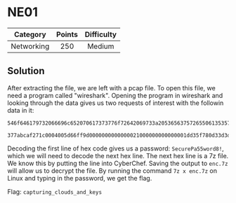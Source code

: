 # NE01

| Category | Points | Difficulty |
| :------: | :----: | :--------: |
| Networking | 250 | Medium |

## Solution

After extracting the file, we are left with a pcap file. To open this file, we need a program called "wireshark". Opening the program in wireshark and looking through the data gives us two requests of interest with the followin data in it:

```
546f646179732066696c652070617373776f72642069733a2053656375726550613535776f726438210a

377abcaf271c0004005d66ff9d0000000000000021000000000000001dd35f780d33d3d96b4736744d7a1a04c2341a73a68b2a1aae53d1bf3469a439dba46e0a0000813307ae0fd00eb03c9f39109c9fa6d533da7f1f33e7c9d59f4b0d385292c9ee2d08d1e40d681b121d894fe2da102dd1311928246708b494f0c1edc0017a8202f1398f964cb17f8c1fe13d4c80f9d76775dff12dcf333eb79bb870db79c97ef2e0ea2279c2836292279086a9a8a2cfa067e1d1c05b6d93d200000017062001097d00070b01000123030101055d001000000c808e0a01382d10310000
```

Decoding the first line of hex code gives us a password: `SecurePa55word8!`, which we will need to decode the next hex line. The next hex line is a 7z file. We know this by putting the line into CyberChef. Saving the output to `enc.7z` will allow us to decrypt the file. By running the command `7z x enc.7z` on Linux and typing in the password, we get the flag.

Flag: `capturing_clouds_and_keys`
